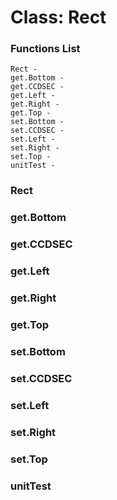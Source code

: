 # Class: Rect



    
      
      
      

### Functions List

    Rect - 
    get.Bottom - 
    get.CCDSEC - 
    get.Left - 
    get.Right - 
    get.Top - 
    set.Bottom - 
    set.CCDSEC - 
    set.Left - 
    set.Right - 
    set.Top - 
    unitTest - 

### Rect




    
      


### get.Bottom




    


### get.CCDSEC




    


### get.Left




    


### get.Right




    


### get.Top




    


### set.Bottom




    


### set.CCDSEC




    


### set.Left




    


### set.Right




    


### set.Top




    


### unitTest




    
      


